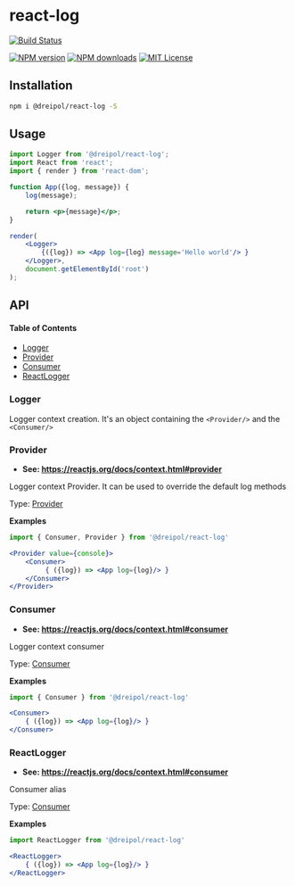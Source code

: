 # react-log

[![Build Status][circleci-image]][circleci-url]

[![NPM version][npm-version-image]][npm-url]
[![NPM downloads][npm-downloads-image]][npm-url]
[![MIT License][license-image]][license-url]

## Installation

```bash
npm i @dreipol/react-log -S
```

## Usage

```jsx
import Logger from '@dreipol/react-log';
import React from 'react';
import { render } from 'react-dom';

function App({log, message}) {
    log(message);

    return <p>{message}</p>;
}

render(
    <Logger>
        {({log}) => <App log={log} message='Hello world'/> }
    </Logger>,
    document.getElementById('root')
);
```

[circleci-image]: https://circleci.com/gh/dreipol/react-log/tree/master.svg?style=svg&circle-token=4fbc94f02a84443a9d0906866b3b858a0f45535c

[circleci-url]: https://circleci.com/gh/dreipol/react-log/tree/master

[license-image]: http://img.shields.io/badge/license-MIT-000000.svg?style=flat-square

[license-url]: LICENSE

[npm-version-image]: http://img.shields.io/npm/v/@dreipol/react-log.svg?style=flat-square

[npm-downloads-image]: http://img.shields.io/npm/dm/@dreipol/react-log.svg?style=flat-square

[npm-url]: https://npmjs.org/package/@dreipol/react-log

## API

<!-- Generated by documentation.js. Update this documentation by updating the source code. -->

#### Table of Contents

-   [Logger](#logger)
-   [Provider](#provider)
-   [Consumer](#consumer)
-   [ReactLogger](#reactlogger)

### Logger

Logger context creation. It's an object containing the `<Provider/>` and the `<Consumer/>`

### Provider

-   **See: <https://reactjs.org/docs/context.html#provider>**

Logger context Provider. It can be used to override the default log methods

Type: [Provider](#provider)

**Examples**

```jsx
import { Consumer, Provider } from '@dreipol/react-log'

<Provider value={console}>
    <Consumer>
         { ({log}) => <App log={log}/> }
    </Consumer>
</Provider>
```

### Consumer

-   **See: <https://reactjs.org/docs/context.html#consumer>**

Logger context consumer

Type: [Consumer](#consumer)

**Examples**

```jsx
import { Consumer } from '@dreipol/react-log'

<Consumer>
    { ({log}) => <App log={log}/> }
</Consumer>
```

### ReactLogger

-   **See: <https://reactjs.org/docs/context.html#consumer>**

Consumer alias

Type: [Consumer](#consumer)

**Examples**

```jsx
import ReactLogger from '@dreipol/react-log'

<ReactLogger>
    { ({log}) => <App log={log}/> }
</ReactLogger>
```
